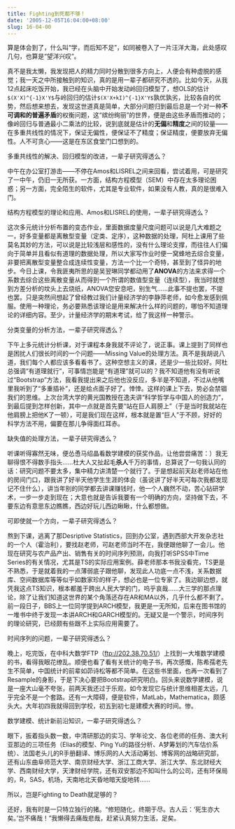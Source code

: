 ```yaml
---
title: Fighting到死都不够！
date: '2005-12-05T16:04:00+08:00'
slug: 16-04-00
---
```


算是体会到了，什么叫“学，而后知不足”，如同被卷入了一片汪洋大海，此处感叹几句，也算是“望洋兴叹”。


真不是我太懒，我发现把人的精力同时分散到很多方向上，人便会有种虚脱的感觉；我一天之中所接触到的知识，真的是用一辈子都研究不透的。比如今天，从我12点起床吃饭开始，我已经在头脑中开始发动岭回归模型了，想OLS的估计`$(X'X)^{-1}X'Y$`与岭回归的估计`$(X'X+kI)^{-1}X'Y$`孰优孰劣，比较各自的优势，然后想来想去，发现这世道真是简单，大部分问题归到最后总是一个对一种**不可调和的普遍矛盾**的权衡问题，这“缤纷绚丽”的世界，便是由这些矛盾而推动的；像岭回归与普通最小二乘法的比较，说到底就是估计的**无偏**和**精度**之间的较量——在多重共线性的情况下，保证无偏性，便保证不了精度；保证精度，便要放弃无偏性。人不可贪心——这是在东区食堂门口想到的。


多重共线性的解决、回归模型的改进，一辈子研究得透么？


中午在办公室打游击——不停在Amos和LISREL之间来回看，尝试着用，可是研究了一中午，仍旧一无所获。一方面，结构方程模型（SEM）中存在太多理论困惑；另一方面，完全陌生的软件，尤其是专业软件，如果没有人教，真的是很难入门。


结构方程模型的理论和应用、Amos和LISREL的使用，一辈子研究得透么？


这次多元统计分析布置的变态作业，里面数据度量尺度问题可以说是几大难题之一，好多变量都是离散型变量（定类、定序），这种数据的处理，阿杜上课用了些莫名其妙的方法，可以说是比较浅层和感性的，没有什么理论支撑，而往往人们偏向于简单并且看似有道理的数据处理，所以大家写作业时便一窝蜂地去综合变量，非要把离散型变量整合成连续性变量，方法一个比一个奇特，甚至到了怪异的地步。今日上课，令我匪夷所思的是吴翌琳同学都动用了**ANOVA**的方法来求得一个系数去综合这些离散变量从而得到一个所谓的数值型变量（连续型），我当时就想到方差分析的坟头上去烧纸，ANOVA您安息吧，别生气……此事不提也罢，不提也罢。只是突然间想起了曾经教过我们计量经济学的李静萍老师，如今愈发感到佩服。使用一种理论，务必要熟悉该理论是用来解决什么样的问题的，哪怕不知道理论的详细内容。至少，计量经济学的期末考试，给了我这样一种警示。


分类变量的分析方法，一辈子研究得透么？


下午上多元统计分析课，对于课程本身我就不评论了，说正事。课上提到了同样也是困扰人们很长时间的一个问题——Missing Value的处理方法。真不是我胡说八道，我们每个人都应该多看看书了。这种空想主义的课，还是少一些比较好。阿杜总强调“有道理就行”，可事情岂能是“有道理”就可以的？我不知道他有没有听说过“Bootstrap”方法，我看我提出来之后他也没反应，多半是不知道，不过从他嘴里我听到了“多重插补”，还是给点面子好了。悻悻。这样的课上下去，势必会禁锢我们的思维。上次台湾大学的黄光国教授在逸夫讲“科学哲学与中国人的创造力”，到最后提到怎样创新，其中一点就是首先要“站在巨人肩膀上”（于是当时我就站在他肩膀上把他K了一顿），可是我们现在这样，根本就是置“巨人”于不顾，好好的科学方法不用，偏要在那儿争得面红耳赤。


缺失值的处理方法，一辈子研究得透么？


听课听得寡然无味，便怂恿马绍晶看数学建模的获奖作品，让他尝尝痛苦：）我无聊得恨不得数手指头……杜大人又扯起毛**杀人**千万的事情，总算说了一句我认同的话：研究问题不要太多，集中精力讲清楚一个就行了。于是想起前天赵老师站在他的房间门口，跟我讲了好半天他学生生涯的体会（虽说讲了好半天可每次我都发现记不住什么），讲当年别的同学都去讲课赚钱时，他一个人巍然不动，苦心钻研学术，一步一步走到现在；大意也就是告诉我要有一个明确的方向，坚持做下去，不要东边有意思东边瞧瞧，西边好玩儿西边瞅瞅，什么都想做。


可即使就一个方向，一辈子研究得透么？


熬到下课，逃离了那Desriptive Statistics，回到办公室，遇到西部大开发杂志社的一个人（霍治利），要找赵老师，可赵老师当时不在，我便跟他聊了一会儿。他现在研究与农产品产出、销售有关的时间序列预测，向我打听SPSS中Time Series的有关情况，尤其是TS的实际应用案例。薛老师那本书我没看完，TS更是不熟悉，于是就着我的一点薄弱底子跟他聊，发现此人功底一点不浅，关系数据库、空间数据库等等似乎如数家珍的样子，想必也是一位专家了。我边聊边想，就凭我这点TS知识，根本都羞于跨出人民大学的门，呜乎哀哉……大三学的那点理论，除了让我们知道这世界的某个角落还存在AR和MA以外，几乎什么都不剩了。前一段日子，BBS上一位同学提到ARCH模型，我更是一无所知，后来在图书馆的一堆书中终于发现一本讲ARCH和GARCH模型的。无疑又是一个警示，时间序列的理论研究，已经颇有些跟不上实际应用需要了。


时间序列的问题，一辈子研究得透么？


晚上，吃完饭，在中科大数学FTP（<ftp://202.38.70.51/>）上找到一大堆数学建模的书，看得我眼花缭乱。顺便也看了看有关统计的电子书，再次感慨，陈希孺老先生不简单，中国统计的前辈如茆诗松等都不简单。在这些书里面，也再一次看到了Resample的身影，于是下决心要把Bootstrap研究明白。回头来说数学建模，说是一座大山毫不夸张，前两天我还过于乐观，如今发现它与统计思维相差太远，几乎完全不是一个套路。还有一大障碍，便是软件，MatLab，Mathematica，颇感头大。大年初四我就得回到学校，初五到初七是建模大赛的时间。惨。


数学建模、统计新前沿知识，一辈子研究得透么？


眼下，扳着指头数一数，中清研那边的实习、学年论文、各位老师的任务、澳大利亚那边的三项任务（Elias的模型、Ping Yu的路径分析、A梦筹划的汽车估价系统）、法国老头儿的R手册翻译、博乐网的人大活动筹划、博客网的战略研究部，还有山东曲阜师范大学、南京财经大学、浙江工商大学、浙江大学、东北财经大学、西南财经大学，天津财经学院，还有双安那边不知叫什么的公司，还有环保局的，R，SAS，机场，天南地北天昏地暗天旋地转……


所以，岂是Fighting to Death就足够的？


还好，我有时是一只特立独行的猪。“修短随化，终期于尽。古人云：‘死生亦大矣。’岂不痛哉！”我懒得去痛哉悲哉，赶紧认真努力生活，足矣。
